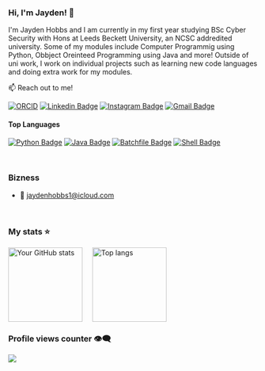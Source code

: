 ### Hi, I'm Jayden! 👋

I'm Jayden Hobbs and I am currently in my first year studying BSc Cyber Security with Hons at Leeds Beckett University, an NCSC addredited university. Some of my modules include Computer Programmig using Python, Obbject Oreinteed Programming using Java and more! Outside of uni work, I work on individual projects such as learning new code languages and doing extra work for my modules.

:mailbox: Reach out to me!

[![ORCID](https://img.shields.io/badge/ORCID--0009--0002--9252--8832-a8a8a8?logo=orcid&logoColor=white)](https://orcid.org/0009-0002-9252-8832)
[![Linkedin Badge](https://img.shields.io/badge/-LinkedIn-0e76a8?style=flat&labelColor=0e76a8&logo=linkedin&logoColor=white)](https://www.linkedin.com/in/jaydenhobbs/) 
[![Instagram Badge](https://img.shields.io/badge/-Follow%20me%20on%20Insta!-e84393?style=flat&labelColor=e84393&logo=instagram&logoColor=white)](https://www.instagram.com/jayden_hobnob/) 
[![Gmail Badge](https://img.shields.io/badge/-Email%20Me!-c0392b?style=flat&labelColor=c0392b&logo=gmail&logoColor=white)](mailto:jaydenhobbs1@icloud.com)

#### Top Languages

[![Python Badge](https://img.shields.io/badge/-Python-3776AB?style=for-the-badge&logoColor=white&labelColor=3776AB&logoWidth=0&width=200&height=50)](https://www.python.org/)
[![Java Badge](https://img.shields.io/badge/-Java-F8981D?style=for-the-badge&logoColor=white&labelColor=F8981D&logoWidth=0&width=200&height=50)](https://www.java.com/)
[![Batchfile Badge](https://img.shields.io/badge/-Batchfile-4D4D4D?style=for-the-badge&logoColor=white&labelColor=4D4D4D&logoWidth=0&width=200&height=50)](https://en.wikipedia.org/wiki/Batch_file)
[![Shell Badge](https://img.shields.io/badge/-Shell-89e051?style=for-the-badge&logoColor=white&labelColor=89e051&logoWidth=0&width=200&height=50)](https://www.gnu.org/software/bash/)

<br/>

### Bizness
- :email: jaydenhobbs1@icloud.com

<br/>

### My stats ⭐

<div style="display: flex; justify-content: flex-start; gap: 20px;">
  <img alt="Your GitHub stats" src="https://github-readme-stats.vercel.app/api?username=jayden-hobbs&show_icons=true&theme=transparent&cache_buster=2" height="150"/>
  <img alt="Top langs" src="https://github-readme-stats.vercel.app/api/top-langs/?username=jayden-hobbs&layout=compact&langs_count=8&cache_buster=2" height="150"/>
</div>








### Profile views counter 👁️‍🗨️
<a href="https://u8views.com/github/jayden-hobbs"><img src="https://u8views.com/api/v1/github/profiles/180771029/views/day-week-month-total-count.svg"></a>


